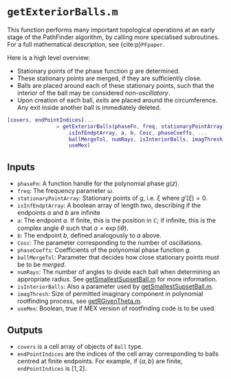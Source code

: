 # `getExteriorBalls.m`

This function performs many important topological operations at an early stage of the PathFinder algorithm, by calling more specialised subroutines. For a full mathematical description, see {cite:p}`PFpaper`.

Here is a high level overview:
* Stationary points of the phase function $g$ are determined.
* These stationary points are merged, if they are sufficiently close.
* Balls are placed around each of these stationary points, such that the interior of the ball may be considered *non-oscillatory*.
* Upon creation of each ball, *exits* are placed around the circumference. Any exit inside another ball is immediately deleted.

```matlab
[covers, endPointIndices]...
                = getExteriorBalls(phaseFn, freq, stationaryPointArray, ...
                    isInfEndptArray, a, b, Cosc, phaseCoeffs, ...
                    ballMergeTol, numRays, isInteriorBalls, imagThresh, ...
                    useMex)
```

## Inputs

* `phaseFn`: A function handle for the polynomial phase $g(z)$.
* `freq`: The frequency parameter $\omega$.
* `stationaryPointArray`: Stationary points of $g$, i.e. $\xi$ where $g'(\xi)=0$.
* `isInfEndptArray`: A boolean array of length two, describing if the endpoints $a$ and $b$ are infinite
* `a`: The endpoint $a$. If finite, this is the position in $\mathbb{C}$; if infinite, this is the complex angle $\theta$ such that $a=\exp(\mathrm{i}\theta)$.
* `b`: The endpoint $b$, defined analogously to $a$ above.
* `Cosc`: The parameter corresponding to the number of oscillations.
* `phaseCoeffs`: Coefficients of the polynomial phase function $g$.
* `ballMergeTol`: Parameter that decides how close stationary points must be to be *merged*.
* `numRays`: The number of angles to divide each ball when determining an appropriate radius. See [getSmallestSupsetBall.m](getSmallestSupsetBall.md) for more information.
* `isInteriorBalls`: Also a parameter used by [getSmallestSupsetBall.m](getSmallestSupsetBall.md).
* `imagThresh`: Size of permitted imaginary component in polynomial rootfinding process, see [getRGivenTheta.m](getRGivenTheta.md).
* `useMex`: Boolean, true if MEX version of rootfinding code is to be used.

## Outputs

* `covers` is a cell array of objects of `Ball` type.
* `endPointIndices` are the indices of the cell array corresponding to balls centred at finite endpoints. For example, if $\{a,b\}$ are finite, `endPointIndices` is $[1,2]$.